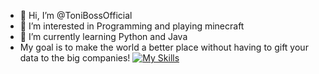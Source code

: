 - 👋 Hi, I’m @ToniBossOfficial
- 👀 I’m interested in Programming and playing minecraft
- 🌱 I’m currently learning Python and Java
- My goal is to make the world a better place without having to gift your data to the big companies!
[![My Skills](https://skillicons.dev/icons?i=js,html,css,arduino,py,qt,replit,unreal)](https://skillicons.dev)
